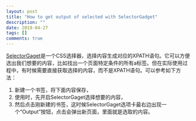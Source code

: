 ```yaml
---
layout: post
title: "How to get output of selected with SelectorGadget"
description: ""
date: 2019-04-27
tags: []
comments: true
---
```


[SelectorGaget](https://selectorgadget.com/)是一个CSS选择器，选择内容生成对应的XPATH语句。它可以方便选出我们想要的内容，比如找出一个页面特定条件的所有a标签。但在实际使用过程中，有时候需要直接获取选择的内容，而不是XPATH语句。可以参考如下方法：
1. 新建一个书签，将下面内容保存，
2. 使用时，先开启SelectorGaget选择想要的内容，
3. 然后点击刚新建的书签，这时候SelectorGaget选项卡最右边出现一个“Output”按钮，点击会弹出新页面，里面就是选取的内容。

<script src="https://gist.github.com/latelan/cee111151a25c913141952a03b99c1cd.js"></script>
